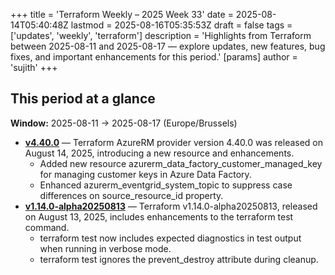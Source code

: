 +++
title = 'Terraform Weekly – 2025 Week 33'
date = 2025-08-14T05:40:48Z
lastmod = 2025-08-16T05:35:53Z
draft = false
tags = ['updates', 'weekly', 'terraform']
description = 'Highlights from Terraform between 2025-08-11 and 2025-08-17 — explore updates, new features, bug fixes, and important enhancements for this period.'
[params]
    author = 'sujith'
+++
## This period at a glance

**Window:** 2025-08-11 → 2025-08-17 (Europe/Brussels)

- **[v4.40.0](https://github.com/hashicorp/terraform-provider-azurerm/releases/tag/v4.40.0)** — Terraform AzureRM provider version 4.40.0 was released on August 14, 2025, introducing a new resource and enhancements.
  - Added new resource azurerm_data_factory_customer_managed_key for managing customer keys in Azure Data Factory.
  - Enhanced azurerm_eventgrid_system_topic to suppress case differences on source_resource_id property.
- **[v1.14.0-alpha20250813](https://github.com/hashicorp/terraform/releases/tag/v1.14.0-alpha20250813)** — Terraform v1.14.0-alpha20250813, released on August 13, 2025, includes enhancements to the terraform test command.
  - terraform test now includes expected diagnostics in test output when running in verbose mode.
  - terraform test ignores the prevent_destroy attribute during cleanup.

